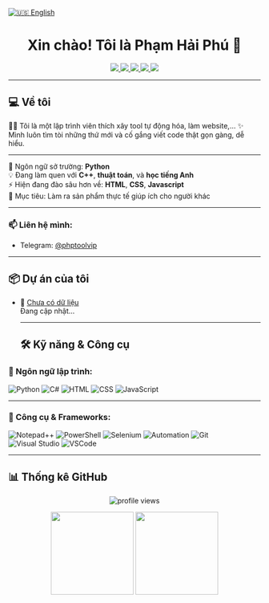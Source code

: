 [![🇺🇸 English](https://img.shields.io/badge/Language-English-blue?style=for-the-badge&logo=Google%20Translate)](README-EN.md)
<h1 align="center">Xin chào! Tôi là Phạm Hải Phú 👋</h1>

<p align="center">
  <a href="https://www.facebook.com/phamhaiphu250107/" target="_blank">
    <img src="https://img.shields.io/badge/FACEBOOK-1877F2?style=for-the-badge&logo=facebook&logoColor=white" />
  </a>
  <a href="https://www.youtube.com/@php-tool007" target="_blank">
    <img src="https://img.shields.io/badge/YOUTUBE-FF0000?style=for-the-badge&logo=youtube&logoColor=white" />
  </a>
  <a href="https://zalo.me/0853408135" target="_blank">
    <img src="https://img.shields.io/badge/ZALO-0068FF?style=for-the-badge&logoColor=white" />
  </a>
  <a href="https://www.linkedin.com/in/phudev07/" target="_blank">
    <img src="https://img.shields.io/badge/LINKEDIN-0A66C2?style=for-the-badge&logo=linkedin&logoColor=white" />
  </a>
  <a href="https://phudev07.github.io/profile/" target="_blank">
    <img src="https://img.shields.io/badge/WEBSITE-000000?style=for-the-badge&logo=About.me&logoColor=white" />
  </a>
</p>

---

## 💻 Về tôi

🧑‍💻 Tôi là một lập trình viên thích xây tool tự động hóa, làm website,... 
✨ Mình luôn tìm tòi những thứ mới và cố gắng viết code thật gọn gàng, dễ hiểu.

---

🔭 Ngôn ngữ sở trường: **Python**  
💡 Đang làm quen với **C++**, **thuật toán**, và **học tiếng Anh**  
⚡ Hiện đang đào sâu hơn về: **HTML**, **CSS**, **Javascript**  
🌱 Mục tiêu: Làm ra sản phẩm thực tế giúp ích cho người khác

---

### 📫 Liên hệ mình:
- Telegram: [@phptoolvip](https://t.me/phptoolvip)

---

## 📦 Dự án của tôi

- 🔹 [Chưa có dữ liệu](https://github.com/your_username/hotmail-oauth2)  
  Đang cập nhật...

  ---

  ## 🛠️ Kỹ năng & Công cụ

### 🔹 Ngôn ngữ lập trình:

![Python](https://img.shields.io/badge/-Python-3776AB?style=flat-square&logo=python&logoColor=white)
![C#](https://img.shields.io/badge/-C%23-239120?style=flat-square&logo=c-sharp&logoColor=white)
![HTML](https://img.shields.io/badge/-HTML5-E34F26?style=flat-square&logo=html5&logoColor=white)
![CSS](https://img.shields.io/badge/-CSS3-1572B6?style=flat-square&logo=css3&logoColor=white)
![JavaScript](https://img.shields.io/badge/-JavaScript-F7DF1E?style=flat-square&logo=javascript&logoColor=black)

---

### 🔹 Công cụ & Frameworks:

![Notepad++](https://img.shields.io/badge/-Notepad++-90E59A?style=flat-square&logo=notepadplusplus&logoColor=black)
![PowerShell](https://img.shields.io/badge/-PowerShell-5391FE?style=flat-square&logo=powershell&logoColor=white)
![Selenium](https://img.shields.io/badge/-Selenium-43B02A?style=flat-square&logo=selenium&logoColor=white)
![Automation](https://img.shields.io/badge/-Automation-FF6C37?style=flat-square)
![Git](https://img.shields.io/badge/-Git-F05032?style=flat-square&logo=git&logoColor=white)
![Visual Studio](https://img.shields.io/badge/-Visual%20Studio-5C2D91?style=flat-square&logo=visual-studio&logoColor=white)
![VSCode](https://img.shields.io/badge/-VSCode-007ACC?style=flat-square&logo=visual-studio-code&logoColor=white)

---

## 📊 Thống kê GitHub

<p align="center">
  <img src="https://komarev.com/ghpvc/?username=phudev07&color=orange&label=PROFILE+VIEWS" alt="profile views"/>
</p>

<p align="center">
  <img src="https://github-readme-stats.vercel.app/api?username=phudev07&show_icons=true&theme=radical" height="165"/>
  <img src="https://github-readme-stats.vercel.app/api/top-langs/?username=phudev07&layout=compact&theme=radical" height="165"/>
</p>



